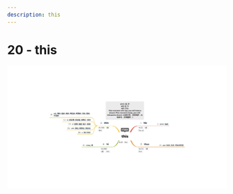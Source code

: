 ```yaml
---
description: this
---
```


# 20 - this



![Image text](https://raw.githubusercontent.com/rulinma/ai-word/master/images/20-this.jpg)


